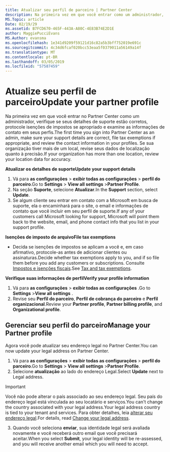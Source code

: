 ```yaml
---
title: Atualizar seu perfil de parceiro | Partner Center
description: Na primeira vez em que você entrar como um administrador, verifique se seus detalhes de suporte estão corretos, arquive isenções de impostos se apropriado e examine as informações de contato em seus perfis.
MS.Topic: article
Date: 02/19/29
ms.assetid: B7FCD670-465F-443A-A80C-4E83B74E2D1E
author: MaggiePucciEvans
MS.Author: evansma
ms.openlocfilehash: 1e341d9209f59121d16c82a5b3bff752019e691c
ms.sourcegitcommit: 4c34d6fcaf020bcc53eaa5f0379011a56149a14f
ms.translationtype: MT
ms.contentlocale: pt-BR
ms.lasthandoff: 03/05/2019
ms.locfileid: "57587459"
---
```

# <a name="update-your-partner-profile"></a><span data-ttu-id="aa6a3-103">Atualize seu perfil de parceiro</span><span class="sxs-lookup"><span data-stu-id="aa6a3-103">Update your partner profile</span></span>


<span data-ttu-id="aa6a3-104">Na primeira vez em que você entrar no Partner Center como um administrador, verifique se seus detalhes de suporte estão corretos, protocole isenções de impostos se apropriado e examine as informações de contato em seus perfis.</span><span class="sxs-lookup"><span data-stu-id="aa6a3-104">The first time you sign into Partner Center as an admin, make sure your support details are correct, file tax exemptions if appropriate, and review the contact information in your profiles.</span></span> <span data-ttu-id="aa6a3-105">Se sua organização tiver mais de um local, revise seus dados de localização quanto à precisão.</span><span class="sxs-lookup"><span data-stu-id="aa6a3-105">If your organization has more than one location, review your location data for accuracy.</span></span>

<span data-ttu-id="aa6a3-106">**Atualizar os detalhes de suporte**</span><span class="sxs-lookup"><span data-stu-id="aa6a3-106">**Update your support details**</span></span>

1.  <span data-ttu-id="aa6a3-107">Vá para **as configurações** &gt; **exibir todas as configurações** &gt; **perfil do parceiro**.</span><span class="sxs-lookup"><span data-stu-id="aa6a3-107">Go to **Settings** &gt; **View all settings** &gt;**Partner Profile**.</span></span>
2.  <span data-ttu-id="aa6a3-108">Na seção **Suporte**, selecione **Atualizar**.</span><span class="sxs-lookup"><span data-stu-id="aa6a3-108">In the **Support** section, select **Update**.</span></span>
3.  <span data-ttu-id="aa6a3-109">Se algum cliente seu entrar em contato com a Microsoft em busca de suporte, ela o encaminhará para o site, o email e informações de contato que você incluir em seu perfil de suporte.</span><span class="sxs-lookup"><span data-stu-id="aa6a3-109">If any of your customers call Microsoft looking for support, Microsoft will point them back to the website, email, and phone contact info that you list in your support profile.</span></span>

<span data-ttu-id="aa6a3-110">**Isenções de imposto de arquivo**</span><span class="sxs-lookup"><span data-stu-id="aa6a3-110">**File tax exemptions**</span></span>

-   <span data-ttu-id="aa6a3-111">Decida se isenções de impostos se aplicam a você e, em caso afirmativo, protocole-as antes de adicionar clientes ou assinaturas.</span><span class="sxs-lookup"><span data-stu-id="aa6a3-111">Decide whether tax exemptions apply to you, and if so file them before you add any customers or subscriptions.</span></span> <span data-ttu-id="aa6a3-112">Consulte [Impostos e isenções fiscais](tax-and-tax-exemptions.md).</span><span class="sxs-lookup"><span data-stu-id="aa6a3-112">See [Tax and tax exemptions](tax-and-tax-exemptions.md).</span></span>

<span data-ttu-id="aa6a3-113">**Verifique suas informações de perfil**</span><span class="sxs-lookup"><span data-stu-id="aa6a3-113">**Verify your profile information**</span></span>

1.  <span data-ttu-id="aa6a3-114">Vá para **as configurações** &gt; **exibir todas as configurações** .</span><span class="sxs-lookup"><span data-stu-id="aa6a3-114">Go to **Settings** &gt;**View all settings** .</span></span> 
2.  <span data-ttu-id="aa6a3-115">Revise seu **Perfil do parceiro**, **Perfil de cobrança do parceiro** e **Perfil organizacional**.</span><span class="sxs-lookup"><span data-stu-id="aa6a3-115">Review your **Partner profile**, **Partner billing profile**, and **Organizational profile**.</span></span>

## <a name="manage-your-partner-profile"></a><span data-ttu-id="aa6a3-116">Gerenciar seu perfil do parceiro</span><span class="sxs-lookup"><span data-stu-id="aa6a3-116">Manage your Partner profile</span></span> 

<span data-ttu-id="aa6a3-117">Agora você pode atualizar seu endereço legal no Partner Center.</span><span class="sxs-lookup"><span data-stu-id="aa6a3-117">You can now update your legal address on Partner Center.</span></span>

1. <span data-ttu-id="aa6a3-118">Vá para **as configurações** &gt; **exibir todas as configurações** &gt; **perfil do parceiro**.</span><span class="sxs-lookup"><span data-stu-id="aa6a3-118">Go to **Settings** &gt; **View all settings** &gt;**Partner Profile**.</span></span>
2. <span data-ttu-id="aa6a3-119">Selecione **atualização** ao lado do endereço Legal.</span><span class="sxs-lookup"><span data-stu-id="aa6a3-119">Select **Update** next to Legal address.</span></span> 

>[!Important]
><span data-ttu-id="aa6a3-120">Você não pode alterar o país associado ao seu endereço legal. Seu país do endereço legal está vinculada ao seu locatário e serviços.</span><span class="sxs-lookup"><span data-stu-id="aa6a3-120">You can't change the country associated with your legal address.Your legal address country is tied to your tenant and services.</span></span> <span data-ttu-id="aa6a3-121">Para obter detalhes, leia [alterar seu endereço legal](https://docs.microsoft.com/office365/admin/manage/change-address-contact-and-more?view=o365-worldwide).</span><span class="sxs-lookup"><span data-stu-id="aa6a3-121">For details, read [Change your legal address](https://docs.microsoft.com/office365/admin/manage/change-address-contact-and-more?view=o365-worldwide).</span></span>

3. <span data-ttu-id="aa6a3-122">Quando você seleciona **enviar**, sua identidade legal será avaliada novamente e você receberá outro email que você precisará aceitar.</span><span class="sxs-lookup"><span data-stu-id="aa6a3-122">When you select **Submit**, your legal identity will be re-assessed, and you will receive another email which you will need to accept.</span></span>



 



